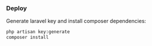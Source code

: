### Deploy

Generate laravel key and install composer dependencies:

```bash
php artisan key:generate
composer install
```

